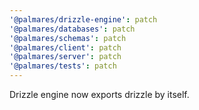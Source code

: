 ```yaml
---
'@palmares/drizzle-engine': patch
'@palmares/databases': patch
'@palmares/schemas': patch
'@palmares/client': patch
'@palmares/server': patch
'@palmares/tests': patch
---
```


Drizzle engine now exports drizzle by itself.
